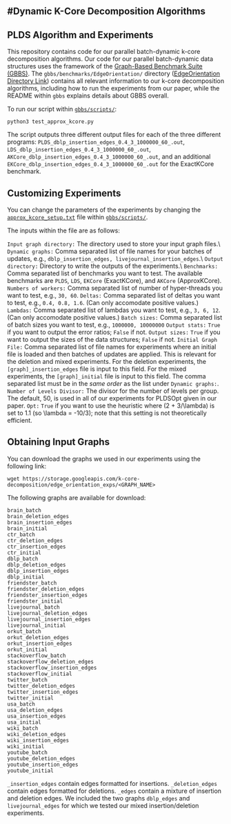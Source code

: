 #Dynamic K-Core Decomposition Algorithms
--------

PLDS Algorithm and Experiments
--------

This repository contains code for our parallel batch-dynamic k-core
decomposition algorithms. Our code for our parallel batch-dynamic data
structures uses the framework of the [Graph-Based Benchmark Suite (GBBS)](https://github.com/ParAlg/gbbs).
The `gbbs/benchmarks/EdgeOrientation/` directory ([EdgeOrientation Directory Link](./gbbs/benchmarks/EdgeOrientation)) contains all relevant information
to our k-core decomposition algorithms, including how to run the experiments
from our paper, while the README within `gbbs` explains details about GBBS overall.

To run our script within [`gbbs/scripts/`](./gbbs/scripts):

```
python3 test_approx_kcore.py
```

The script outputs three different output files for each of the three different
programs: `PLDS_dblp_insertion_edges_0.4_3_1000000_60_.out`,
`LDS_dblp_insertion_edges_0.4_3_1000000_60_.out`,
`AKCore_dblp_insertion_edges_0.4_3_1000000_60_.out`, and an additional
`EKCore_dblp_insertion_edges_0.4_3_1000000_60_.out` for the ExactKCore
benchmark.

Customizing Experiments
--------

You can change the parameters of the experiments by changing the
[`approx_kcore_setup.txt`](./gbbs/scripts/approx_kcore_setup.txt) file within
[`gbbs/scripts/`](./gbbs/scripts).

The inputs within the file are as follows:

`Input graph directory:` The directory used to store your input graph files.\\
`Dynamic graphs:` Comma separated list of file names for your batches of
updates, e.g., `dblp_insertion_edges, livejournal_insertion_edges`.\\
`Output directory:` Directory to write the outputs of the experiments.\\
`Benchmarks:` Comma separated list of benchmarks you want to test. The available benchmarks
are `PLDS`, `LDS`, `EKCore` (ExactKCore), and `AKCore` (ApproxKCore).
`Numbers of workers:` Comma separated list of number of hyper-threads you want
to test, e.g., `30, 60`.
`Deltas:` Comma separated list of deltas you want to test, e.g., `0.4, 0.8,
1.6`. (Can only accomodate positive values.)
`Lambdas:` Comma separated list of lambdas you want to test, e.g., `3, 6, 12`.
(Can only accomodate positive values.)
`Batch sizes:` Comma separated list of batch sizes you want to test, e.g.,
`1000000, 10000000`
`Output stats:` `True` if you want to output the error ratios; `False` if not.
`Output sizes:` `True` if you want to output the sizes of the data structures;
`False` if not.
`Initial Graph File:` Comma separated list of file names for experiments where
an initial file is loaded and then batches of updates are applied. This is
relevant for the deletion and mixed experiments. For the deletion experiments,
the `[graph]_insertion_edges` file is input to this field. For the mixed
experiments, the `[graph]_initial` file is input to this field. The comma
separated list must be in the *same order* as the list under `Dynamic graphs:`.
`Number of Levels Divisor:` The divisor for the number of levels per group. The
default, 50, is used in all of our experiments for PLDSOpt given in our paper.
`Opt:` `True` if you want to use the heuristic where (2 + 3/\lambda) is set to
1.1 (so \lambda = -10/3); note that this setting is not theoretically efficient.

Obtaining Input Graphs
--------

You can download the graphs we used in our experiments using the following link:

```
wget https://storage.googleapis.com/k-core-decomposition/edge_orientation_exps/<GRAPH_NAME>
```

The following graphs are available for download:

```
brain_batch
brain_deletion_edges
brain_insertion_edges
brain_initial
ctr_batch
ctr_deletion_edges
ctr_insertion_edges
ctr_initial
dblp_batch
dblp_deletion_edges
dblp_insertion_edges
dblp_initial
friendster_batch
friendster_deletion_edges
friendster_insertion_edges
friendster_initial
livejournal_batch
livejournal_deletion_edges
livejournal_insertion_edges
livejournal_initial
orkut_batch
orkut_deletion_edges
orkut_insertion_edges
orkut_initial
stackoverflow_batch
stackoverflow_deletion_edges
stackoverflow_insertion_edges
stackoverflow_initial
twitter_batch
twitter_deletion_edges
twitter_insertion_edges
twitter_initial
usa_batch
usa_deletion_edges
usa_insertion_edges
usa_initial
wiki_batch
wiki_deletion_edges
wiki_insertion_edges
wiki_initial
youtube_batch
youtube_deletion_edges
youtube_insertion_edges
youtube_initial
```

`_insertion_edges` contain edges formatted for insertions. `_deletion_edges`
contain edges formatted for deletions. `_edges` contain a mixture of insertion
and deletion edges. We included the two graphs `dblp_edges` and
`livejournal_edges` for which we tested our mixed insertion/deletion
experiments.
